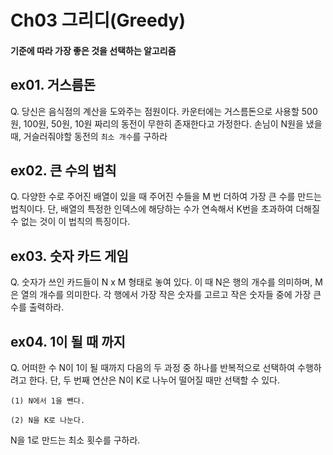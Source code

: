 # Ch03 그리디(Greedy)
#### 기준에 따라 가장 좋은 것을 선택하는 알고리즘
## ex01. 거스름돈
Q. 당신은 음식점의 계산을 도와주는 점원이다. 카운터에는 거스름돈으로 사용할 500원, 100원, 50원, 10원 짜리의 동전이 무한히 존재한다고 가정한다. 손님이 N원을 냈을 때, 거슬러줘야할 동전의 `최소 개수`를 구하라

## ex02. 큰 수의 법칙
Q. 다양한 수로 주어진 배열이 있을 때 주어진 수들을 M 번 더하여 가장 큰 수를 만드는 법칙이다. 단, 배열의 특정한 인덱스에 해당하는 수가 연속해서 K번을 초과하여 더해질 수 없는 것이 이 법칙의 특징이다.

## ex03. 숫자 카드 게임
Q. 숫자가 쓰인 카드들이 N x M 형태로 놓여 있다. 이 때 N은 행의 개수를 의미하며, M은 열의 개수를 의미한다. 각 행에서 가장 작은 숫자를 고르고 작은 숫자들 중에 가장 큰 수를 출력하라.

## ex04. 1이 될 때 까지
Q. 어떠한 수 N이 1이 될 때까지 다음의 두 과정 중 하나를 반복적으로 선택하여 수행하려고 한다. 단, 두 번째 연산은 N이 K로 나누어 떨어질 때만 선택할 수 있다.

    (1) N에서 1을 뺀다.
    
    (2) N을 K로 나눈다.

N을 1로 만드는 최소 횟수를 구하라.